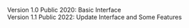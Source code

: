Version 1.0 Public 2020: Basic Interface <br/>
Version 1.1 Public 2022: Update Interface and Some Features
